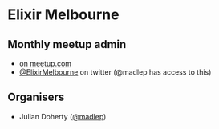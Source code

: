 # Elixir Melbourne
## Monthly meetup admin

- on [meetup.com](http://www.meetup.com/Elixir-Melbourne/)
- [@ElixirMelbourne](https://twitter.com/ElixirMelbourne) on twitter (@madlep has access to this)

## Organisers
- Julian Doherty ([@madlep](https://github.com/madlep))
